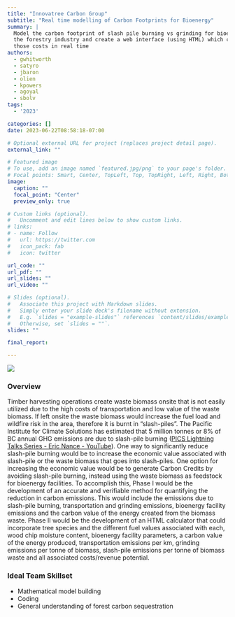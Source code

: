 ```yaml
---
title: "Innovatree Carbon Group"
subtitle: "Real time modelling of Carbon Footprints for Bioenergy"
summary: |
  Model the carbon footprint of slash pile burning vs grinding for bioenergy in
  the forestry industry and create a web interface (using HTML) which can report
  those costs in real time
authors:
  - gwhitworth
  - satyro
  - jbaron
  - olien
  - kpowers
  - agoyal
  - sbolv
tags:
  - '2023'

categories: []
date: 2023-06-22T08:58:18-07:00

# Optional external URL for project (replaces project detail page).
external_link: ""

# Featured image
# To use, add an image named `featured.jpg/png` to your page's folder.
# Focal points: Smart, Center, TopLeft, Top, TopRight, Left, Right, BottomLeft, Bottom, BottomRight.
image:
  caption: ""
  focal_point: "Center"
  preview_only: true

# Custom links (optional).
#   Uncomment and edit lines below to show custom links.
# links:
# - name: Follow
#   url: https://twitter.com
#   icon_pack: fab
#   icon: twitter

url_code: ""
url_pdf: ""
url_slides: ""
url_video: ""

# Slides (optional).
#   Associate this project with Markdown slides.
#   Simply enter your slide deck's filename without extension.
#   E.g. `slides = "example-slides"` references `content/slides/example-slides.md`.
#   Otherwise, set `slides = ""`.
slides: ""

final_report:

---
```

![](InnovatreeLogo.png)

### Overview
Timber harvesting operations create waste biomass onsite that is not easily
utilized due to the high costs of transportation and low value of the waste
biomass. If left onsite the waste biomass would increase the fuel load and
wildfire risk in the area, therefore it is burnt in “slash-piles”. The Pacific
Institute for Climate Solutions has estimated that 5 million tonnes or 8% of BC
annual GHG emissions are due to slash-pile burning ([PICS Lightning Talks Series - Eric Nance - YouTube](https://www.youtube.com/watch?v=dcH07D0YNZw&t=99s)). One
way to significantly reduce slash-pile burning would be to increase the
economic value associated with slash-pile or the waste biomass that goes into
slash-piles. One option for increasing the economic value would be to generate
Carbon Credits by avoiding slash-pile burning, instead using the waste biomass
as feedstock for bioenergy facilities. To accomplish this, Phase I would be
the development of an accurate and verifiable method for quantifying the
reduction in carbon emissions. This would include the emissions due to
slash-pile burning, transportation and grinding emissions, bioenergy facility
emissions and the carbon value of the energy created from the biomass waste.
Phase II would be the development of an HTML calculator that could incorporate
tree species and the different fuel values associated with each, wood chip
moisture content, bioenergy facility parameters, a carbon value of the energy
produced, transportation emissions per km, grinding emissions per tonne of
biomass, slash-pile emissions per tonne of biomass waste and all associated
costs/revenue potential.


### Ideal Team Skillset
* Mathematical model building
* Coding
* General understanding of forest carbon sequestration

